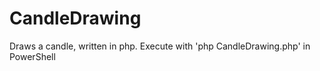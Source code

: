 # CandleDrawing

Draws a candle, written in php.
Execute with 'php CandleDrawing.php' in PowerShell

